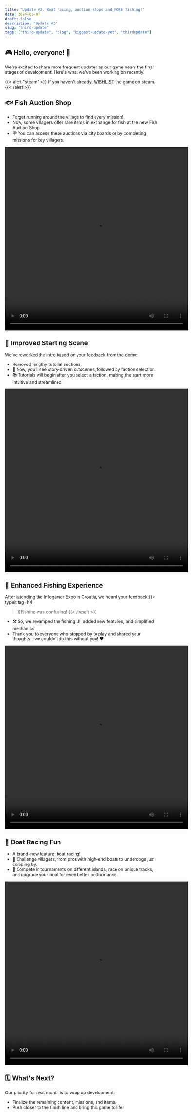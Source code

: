 ```yaml
---
title: "Update #3: Boat racing, auction shops and MORE fishing!"
date: 2024-05-07
draft: false
description: "Update #3"
slug: "third-update"
tags: ["third-update", "blog", "biggest-update-yet", "thirdupdate"]
---
```


🎮 Hello, everyone! 🎉
---
We're excited to share more frequent updates as our game nears the final stages of development! Here's what we've been working on recently:

{{< alert "steam" >}}
If you haven't already, [WISHLIST](https://store.steampowered.com/app/2749370/Fishermans_Palace/) the game on steam.
{{< /alert >}}
 
🐟 Fish Auction Shop
---
- Forget running around the village to find every mission!
- Now, some villagers offer rare items in exchange for fish at the new Fish Auction Shop.
- 🪧 You can access these auctions via city boards or by completing missions for key villagers.

<video width="600" height="600" controls autoplay>
  <source src="fishAuction.mp4" type="video/mp4">
</video>
<br>

🎥 Improved Starting Scene
---

We’ve reworked the intro based on your feedback from the demo:

- Removed lengthy tutorial sections.
- 🚀 Now, you’ll see story-driven cutscenes, followed by faction selection.
- 📚 Tutorials will begin after you select a faction, making the start more intuitive and streamlined.

<video width="600" height="600" controls autoplay>
  <source src="linearSceneStart.mp4" type="video/mp4">
</video>
<br>

🎣 Enhanced Fishing Experience
---
After attending the Infogamer Expo in Croatia, we heard your feedback:{{< typeit tag=h4
>}}Fishing was confusing!
{{< /typeit >}}
- 🛠️ So, we revamped the fishing UI, added new features, and simplified mechanics.
- Thank you to everyone who stopped by to play and shared your thoughts—we couldn’t do this without you! ❤️

<video width="600" height="600" controls>
  <source src="newFishing.mp4" type="video/mp4">
</video>
<br>

🚤 Boat Racing Fun
---
- A brand-new feature: boat racing!
- 🏁 Challenge villagers, from pros with high-end boats to underdogs just scraping by.
- 🌴 Compete in tournaments on different islands, race on unique tracks, and upgrade your boat for even better performance.

<video width="600" height="600" controls>
  <source src="boatRacing.mp4" type="video/mp4">
</video>
<br>

🗓️ What's Next?
---
Our priority for next month is to wrap up development:

- Finalize the remaining content, missions, and items.
- Push closer to the finish line and bring this game to life!